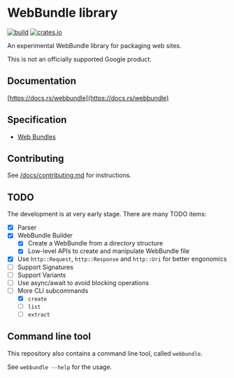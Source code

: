 # WebBundle library

[![build](https://github.com/google/webbundle/workflows/build/badge.svg)](https://github.com/google/webbundle/actions)
[![crates.io](https://img.shields.io/crates/v/webbundle.svg)](https://crates.io/crates/webbundle)

An experimental WebBundle library for packaging web sites.

This is not an officially supported Google product.

## Documentation

[https://docs.rs/webbundle](https://docs.rs/webbundle)

## Specification

- [Web Bundles](https://wicg.github.io/webpackage/draft-yasskin-wpack-bundled-exchanges.html)

## Contributing

See [/docs/contributing.md](docs/contributing.md) for instructions.

## TODO

The development is at very early stage. There are many TODO items:

- [x] Parser
- [x] WebBundle Builder
  - [x] Create a WebBundle from a directory structure
  - [x] Low-level APIs to create and manipulate WebBundle file
- [x] Use `http::Request`, `http::Response` and `http::Uri` for better engonomics
- [ ] Support Signatures
- [ ] Support Variants
- [ ] Use async/await to avoid blocking operations
- [ ] More CLI subcommands
  - [x] `create`
  - [ ] `list`
  - [ ] `extract`

## Command line tool

This repository also contains a command line tool, called `webbundle`.

See `webbundle --help` for the usage.
